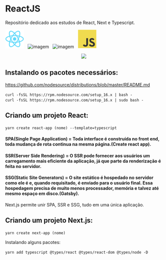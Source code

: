 # ReactJS

Repositório dedicado aos estudos de React, Next e Typescript.

<img src="https://raw.githubusercontent.com/devicons/devicon/master/icons/react/react-original.svg" width="60"> &nbsp;
<img src="https://iconape.com/wp-content/files/gm/82643/svg/next-js.svg" alt="imagem" width="60"> &nbsp;
<img src="https://cdn.iconscout.com/icon/free/png-512/typescript-1174965.png" alt="imagem" width="60"> &nbsp;
<img src="https://raw.githubusercontent.com/devicons/devicon/master/icons/javascript/javascript-original.svg" alt="imagem" width="60"> &nbsp;

<p align="center">
<img src="https://i.imgur.com/Q6wXoPn.png" width=750px/>
  
## **Instalando os pacotes necessários:**

https://github.com/nodesource/distributions/blob/master/README.md

`curl -fsSL https://rpm.nodesource.com/setup_16.x | bash -`<br>
`curl -fsSL https://rpm.nodesource.com/setup_16.x | sudo bash -`<br>

## **Criando um projeto React:**

`yarn create react-app (nome) --template=typescript`

#### **SPA(Single Page Application)** = Toda interface é construída no front end, toda mudança de rota continua na mesma página.(Create react app).

#### **SSR(Server Side Rendering)** = O SSR pode fornecer aos usuários um carregamento mais eficiente da aplicação, já que parte da renderização é feita no servidor.

#### **SSG(Static Site Generators)** = O site estático é hospedado no servidor como ele é e, quando requisitado, é enviado para o usuário final. Essa hospedagem precisa de muito menos processador, memória e talvez até mesmo espaço em disco.(Gatsby).

Next.js permite unir SPA, SSR e SSG, tudo em uma única aplicação.

## Criando um projeto Next.js:

`yarn create next-app (nome)`

Instalando alguns pacotes:

`yarn add typescript @types/react @types/react-dom @types/node -D`
